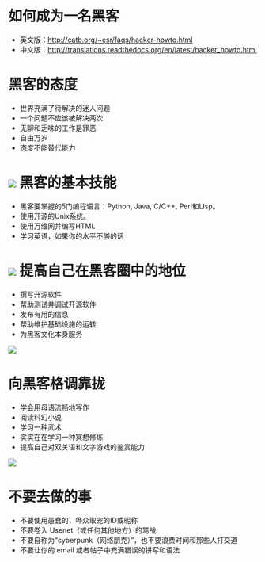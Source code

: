 如何成为一名黑客
=============
* 英文版：<http://catb.org/~esr/faqs/hacker-howto.html>
* 中文版：<http://translations.readthedocs.org/en/latest/hacker_howto.html>

黑客的态度
========
* 世界充满了待解决的迷人问题
* 一个问题不应该被解决两次
* 无聊和乏味的工作是罪恶
* 自由万岁
* 态度不能替代能力

![](http://catb.org/~esr/faqs/glider.png)
黑客的基本技能
=========
* 黑客要掌握的5门编程语言：Python, Java, C/C++, Perl和Lisp。
* 使用开源的Unix系统。
* 使用万维网并编写HTML
* 学习英语，如果你的水平不够的话

![](http://catb.org/~esr/faqs/glider.png)
提高自己在黑客圈中的地位
=========
* 撰写开源软件
* 帮助测试并调试开源软件
* 发布有用的信息
* 帮助维护基础设施的运转
* 为黑客文化本身服务

![](http://catb.org/~esr/faqs/glider.png)

向黑客格调靠拢
=========
* 学会用母语流畅地写作
* 阅读科幻小说
* 学习一种武术
* 实实在在学习一种冥想修炼
* 提高自己对双关语和文字游戏的鉴赏能力

![](http://catb.org/~esr/faqs/glider.png)

不要去做的事
==========
* 不要使用愚蠢的，哗众取宠的ID或昵称
* 不要卷入 Usenet（或任何其他地方）的骂战
* 不要自称为“cyberpunk（网络朋克）”，也不要浪费时间和那些人打交道
* 不要让你的 email 或者帖子中充满错误的拼写和语法
